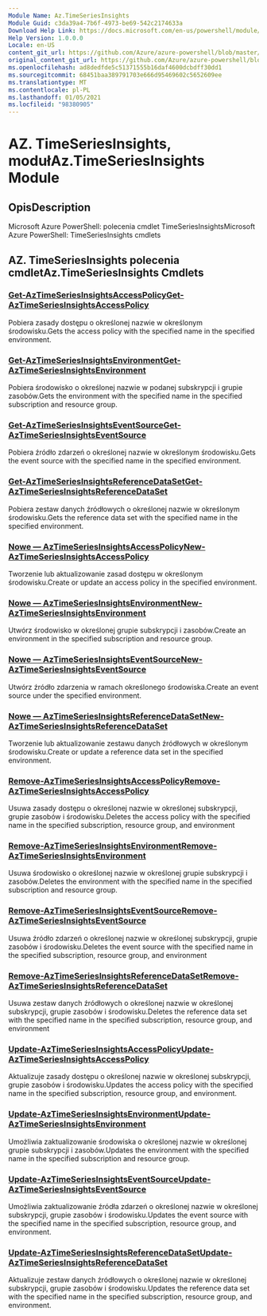 ```yaml
---
Module Name: Az.TimeSeriesInsights
Module Guid: c3da39a4-7b6f-4973-be69-542c2174633a
Download Help Link: https://docs.microsoft.com/en-us/powershell/module/az.timeseriesinsights
Help Version: 1.0.0.0
Locale: en-US
content_git_url: https://github.com/Azure/azure-powershell/blob/master/src/TimeSeriesInsights/help/Az.TimeSeriesInsights.md
original_content_git_url: https://github.com/Azure/azure-powershell/blob/master/src/TimeSeriesInsights/help/Az.TimeSeriesInsights.md
ms.openlocfilehash: ad8dedfde5c51371555b16daf4600dcbdff30dd1
ms.sourcegitcommit: 68451baa389791703e666d95469602c5652609ee
ms.translationtype: MT
ms.contentlocale: pl-PL
ms.lasthandoff: 01/05/2021
ms.locfileid: "98380905"
---
```

# <span data-ttu-id="c955f-101">AZ. TimeSeriesInsights, moduł</span><span class="sxs-lookup"><span data-stu-id="c955f-101">Az.TimeSeriesInsights Module</span></span>
## <span data-ttu-id="c955f-102">Opis</span><span class="sxs-lookup"><span data-stu-id="c955f-102">Description</span></span>
<span data-ttu-id="c955f-103">Microsoft Azure PowerShell: polecenia cmdlet TimeSeriesInsights</span><span class="sxs-lookup"><span data-stu-id="c955f-103">Microsoft Azure PowerShell: TimeSeriesInsights cmdlets</span></span>

## <span data-ttu-id="c955f-104">AZ. TimeSeriesInsights polecenia cmdlet</span><span class="sxs-lookup"><span data-stu-id="c955f-104">Az.TimeSeriesInsights Cmdlets</span></span>
### [<span data-ttu-id="c955f-105">Get-AzTimeSeriesInsightsAccessPolicy</span><span class="sxs-lookup"><span data-stu-id="c955f-105">Get-AzTimeSeriesInsightsAccessPolicy</span></span>](Get-AzTimeSeriesInsightsAccessPolicy.md)
<span data-ttu-id="c955f-106">Pobiera zasady dostępu o określonej nazwie w określonym środowisku.</span><span class="sxs-lookup"><span data-stu-id="c955f-106">Gets the access policy with the specified name in the specified environment.</span></span>

### [<span data-ttu-id="c955f-107">Get-AzTimeSeriesInsightsEnvironment</span><span class="sxs-lookup"><span data-stu-id="c955f-107">Get-AzTimeSeriesInsightsEnvironment</span></span>](Get-AzTimeSeriesInsightsEnvironment.md)
<span data-ttu-id="c955f-108">Pobiera środowisko o określonej nazwie w podanej subskrypcji i grupie zasobów.</span><span class="sxs-lookup"><span data-stu-id="c955f-108">Gets the environment with the specified name in the specified subscription and resource group.</span></span>

### [<span data-ttu-id="c955f-109">Get-AzTimeSeriesInsightsEventSource</span><span class="sxs-lookup"><span data-stu-id="c955f-109">Get-AzTimeSeriesInsightsEventSource</span></span>](Get-AzTimeSeriesInsightsEventSource.md)
<span data-ttu-id="c955f-110">Pobiera źródło zdarzeń o określonej nazwie w określonym środowisku.</span><span class="sxs-lookup"><span data-stu-id="c955f-110">Gets the event source with the specified name in the specified environment.</span></span>

### [<span data-ttu-id="c955f-111">Get-AzTimeSeriesInsightsReferenceDataSet</span><span class="sxs-lookup"><span data-stu-id="c955f-111">Get-AzTimeSeriesInsightsReferenceDataSet</span></span>](Get-AzTimeSeriesInsightsReferenceDataSet.md)
<span data-ttu-id="c955f-112">Pobiera zestaw danych źródłowych o określonej nazwie w określonym środowisku.</span><span class="sxs-lookup"><span data-stu-id="c955f-112">Gets the reference data set with the specified name in the specified environment.</span></span>

### [<span data-ttu-id="c955f-113">Nowe — AzTimeSeriesInsightsAccessPolicy</span><span class="sxs-lookup"><span data-stu-id="c955f-113">New-AzTimeSeriesInsightsAccessPolicy</span></span>](New-AzTimeSeriesInsightsAccessPolicy.md)
<span data-ttu-id="c955f-114">Tworzenie lub aktualizowanie zasad dostępu w określonym środowisku.</span><span class="sxs-lookup"><span data-stu-id="c955f-114">Create or update an access policy in the specified environment.</span></span>

### [<span data-ttu-id="c955f-115">Nowe — AzTimeSeriesInsightsEnvironment</span><span class="sxs-lookup"><span data-stu-id="c955f-115">New-AzTimeSeriesInsightsEnvironment</span></span>](New-AzTimeSeriesInsightsEnvironment.md)
<span data-ttu-id="c955f-116">Utwórz środowisko w określonej grupie subskrypcji i zasobów.</span><span class="sxs-lookup"><span data-stu-id="c955f-116">Create an environment in the specified subscription and resource group.</span></span>

### [<span data-ttu-id="c955f-117">Nowe — AzTimeSeriesInsightsEventSource</span><span class="sxs-lookup"><span data-stu-id="c955f-117">New-AzTimeSeriesInsightsEventSource</span></span>](New-AzTimeSeriesInsightsEventSource.md)
<span data-ttu-id="c955f-118">Utwórz źródło zdarzenia w ramach określonego środowiska.</span><span class="sxs-lookup"><span data-stu-id="c955f-118">Create an event source under the specified environment.</span></span>

### [<span data-ttu-id="c955f-119">Nowe — AzTimeSeriesInsightsReferenceDataSet</span><span class="sxs-lookup"><span data-stu-id="c955f-119">New-AzTimeSeriesInsightsReferenceDataSet</span></span>](New-AzTimeSeriesInsightsReferenceDataSet.md)
<span data-ttu-id="c955f-120">Tworzenie lub aktualizowanie zestawu danych źródłowych w określonym środowisku.</span><span class="sxs-lookup"><span data-stu-id="c955f-120">Create or update a reference data set in the specified environment.</span></span>

### [<span data-ttu-id="c955f-121">Remove-AzTimeSeriesInsightsAccessPolicy</span><span class="sxs-lookup"><span data-stu-id="c955f-121">Remove-AzTimeSeriesInsightsAccessPolicy</span></span>](Remove-AzTimeSeriesInsightsAccessPolicy.md)
<span data-ttu-id="c955f-122">Usuwa zasady dostępu o określonej nazwie w określonej subskrypcji, grupie zasobów i środowisku.</span><span class="sxs-lookup"><span data-stu-id="c955f-122">Deletes the access policy with the specified name in the specified subscription, resource group, and environment</span></span>

### [<span data-ttu-id="c955f-123">Remove-AzTimeSeriesInsightsEnvironment</span><span class="sxs-lookup"><span data-stu-id="c955f-123">Remove-AzTimeSeriesInsightsEnvironment</span></span>](Remove-AzTimeSeriesInsightsEnvironment.md)
<span data-ttu-id="c955f-124">Usuwa środowisko o określonej nazwie w określonej grupie subskrypcji i zasobów.</span><span class="sxs-lookup"><span data-stu-id="c955f-124">Deletes the environment with the specified name in the specified subscription and resource group.</span></span>

### [<span data-ttu-id="c955f-125">Remove-AzTimeSeriesInsightsEventSource</span><span class="sxs-lookup"><span data-stu-id="c955f-125">Remove-AzTimeSeriesInsightsEventSource</span></span>](Remove-AzTimeSeriesInsightsEventSource.md)
<span data-ttu-id="c955f-126">Usuwa źródło zdarzeń o określonej nazwie w określonej subskrypcji, grupie zasobów i środowisku.</span><span class="sxs-lookup"><span data-stu-id="c955f-126">Deletes the event source with the specified name in the specified subscription, resource group, and environment</span></span>

### [<span data-ttu-id="c955f-127">Remove-AzTimeSeriesInsightsReferenceDataSet</span><span class="sxs-lookup"><span data-stu-id="c955f-127">Remove-AzTimeSeriesInsightsReferenceDataSet</span></span>](Remove-AzTimeSeriesInsightsReferenceDataSet.md)
<span data-ttu-id="c955f-128">Usuwa zestaw danych źródłowych o określonej nazwie w określonej subskrypcji, grupie zasobów i środowisku.</span><span class="sxs-lookup"><span data-stu-id="c955f-128">Deletes the reference data set with the specified name in the specified subscription, resource group, and environment</span></span>

### [<span data-ttu-id="c955f-129">Update-AzTimeSeriesInsightsAccessPolicy</span><span class="sxs-lookup"><span data-stu-id="c955f-129">Update-AzTimeSeriesInsightsAccessPolicy</span></span>](Update-AzTimeSeriesInsightsAccessPolicy.md)
<span data-ttu-id="c955f-130">Aktualizuje zasady dostępu o określonej nazwie w określonej subskrypcji, grupie zasobów i środowisku.</span><span class="sxs-lookup"><span data-stu-id="c955f-130">Updates the access policy with the specified name in the specified subscription, resource group, and environment.</span></span>

### [<span data-ttu-id="c955f-131">Update-AzTimeSeriesInsightsEnvironment</span><span class="sxs-lookup"><span data-stu-id="c955f-131">Update-AzTimeSeriesInsightsEnvironment</span></span>](Update-AzTimeSeriesInsightsEnvironment.md)
<span data-ttu-id="c955f-132">Umożliwia zaktualizowanie środowiska o określonej nazwie w określonej grupie subskrypcji i zasobów.</span><span class="sxs-lookup"><span data-stu-id="c955f-132">Updates the environment with the specified name in the specified subscription and resource group.</span></span>

### [<span data-ttu-id="c955f-133">Update-AzTimeSeriesInsightsEventSource</span><span class="sxs-lookup"><span data-stu-id="c955f-133">Update-AzTimeSeriesInsightsEventSource</span></span>](Update-AzTimeSeriesInsightsEventSource.md)
<span data-ttu-id="c955f-134">Umożliwia zaktualizowanie źródła zdarzeń o określonej nazwie w określonej subskrypcji, grupie zasobów i środowisku.</span><span class="sxs-lookup"><span data-stu-id="c955f-134">Updates the event source with the specified name in the specified subscription, resource group, and environment.</span></span>

### [<span data-ttu-id="c955f-135">Update-AzTimeSeriesInsightsReferenceDataSet</span><span class="sxs-lookup"><span data-stu-id="c955f-135">Update-AzTimeSeriesInsightsReferenceDataSet</span></span>](Update-AzTimeSeriesInsightsReferenceDataSet.md)
<span data-ttu-id="c955f-136">Aktualizuje zestaw danych źródłowych o określonej nazwie w określonej subskrypcji, grupie zasobów i środowisku.</span><span class="sxs-lookup"><span data-stu-id="c955f-136">Updates the reference data set with the specified name in the specified subscription, resource group, and environment.</span></span>

